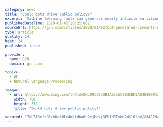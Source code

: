 ```yaml
---
category: news
title: "Could bots drive public policy?"
excerpt: "Machine learning tools can generate nearly infinite variations of fake speech at scale. Using a natural language processing framework developed by OpenAI, a bot program and a proxy server, Weiss turned his attention to a public comment page on Medicaid.gov dealing with a proposed waiver for Idaho residents, where he generated more than a ..."
publishedDateTime: 2020-01-02T20:25:00Z
sourceUrl: https://gcn.com/articles/2020/01/02/bot-generated-comments-on-policy.aspx
type: article
quality: 24
heat: 24
published: false

provider:
  name: GCN
  domain: gcn.com

topics:
  - AI
  - Natural Language Processing

images:
  - url: https://www.bing.com/th?id=ON.D9C623DB1A551AC8838BF3AD4BB80912
    width: 700
    height: 338
    title: "Could bots drive public policy?"

secured: "7aUTf3efzG5xhUot0Ec4W/tdKu8n2ejMgvj3FHId0TmWd24S16tbV/864J29acskvtRHlV9kYjYCTtC3qQu/75iR9i44Y8ipfQzTc8K4LdvKFPSa0w0s2pOGWgmFPV4/4AeH5IT5ktxFBBBFWi5ExUAODLHsA+pHDuvwl//LRSfFZa+3OxWvZDvRm5iCXo5tu8oAmgH7id6FHHbAN0XbZzFrpsGBikFYRBA1vmhHHrRAxGKaihzdTp10j/wdq7TMXkxds8BKp9mLMxGrUSAidQ==;3VeZucxxYrzMsd9X6+UP0A=="
---
```


